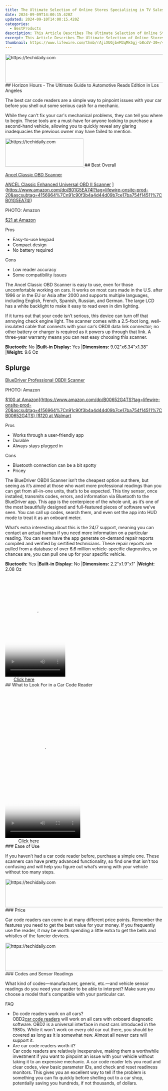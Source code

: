 ```yaml
---
title: The Ultimate Selection of Online Stores Specializing in TV Sales
date: 2024-09-09T14:00:15.420Z
updated: 2024-09-10T14:00:15.420Z
categories:
  - BestProducts
description: This Article Describes The Ultimate Selection of Online Stores Specializing in TV Sales
excerpt: This Article Describes The Ultimate Selection of Online Stores Specializing in TV Sales
thumbnail: https://www.lifewire.com/thmb/rAjiXUGjbeM3qMk5gj-b8cdV-30=/400x300/filters:no_upscale():max_bytes(150000):strip_icc():format(webp)/GettyImages-80493626-5c1d8a83c9e77c0001ba4937.jpg
---
```


<!-- affiliate ads begin -->
<a href="https://ephamedtechinc.pxf.io/c/5597632/2137216/26400" target="_top" id="2137216">
  <img src="//a.impactradius-go.com/display-ad/26400-2137216" border="0" alt="https://techidaily.com" width="728" height="90"/>
</a>
<img height="0" width="0" src="https://ephamedtechinc.pxf.io/i/5597632/2137216/26400" style="position:absolute;visibility:hidden;" border="0" />
<!-- affiliate ads end -->
## Horizon Hours - The Ultimate Guide to Automotive Reads Edition in Los Angeles

 The best car code readers are a simple way to pinpoint issues with your car before you shell out some serious cash for a mechanic.

 While they can't fix your car's mechanical problems, they can tell you where to begin. These tools are a must-have for anyone looking to purchase a second-hand vehicle, allowing you to quickly reveal any glaring inadequacies the previous owner may have failed to mention.

<!-- affiliate ads begin -->
<a href="https://aligracehair.sjv.io/c/5597632/2135354/19272" target="_top" id="2135354">
  <img src="//a.impactradius-go.com/display-ad/19272-2135354" border="0" alt="https://techidaily.com" width="250" height="90"/>
</a>
<img height="0" width="0" src="https://aligracehair.sjv.io/i/5597632/2135354/19272" style="position:absolute;visibility:hidden;" border="0" />
<!-- affiliate ads end -->
## Best Overall

[Ancel Classic OBD Scanner](https://www.amazon.com/dp/B01G5EA74I?tag=lifewire-onsite-prod-20&ascsubtag=4156964%7Cn91c90f3b4a4d44d09b7ce17ba754f14511%7CB01G5EA74I)

[ANCEL Classic Enhanced Universal OBD II Scanner](https://www.lifewire.com/thmb/89GEP5wvXrJ2pm04eqq2t7sjeNs=/fit-in/1500x1000/filters:no_upscale():max_bytes(150000):strip_icc():format(webp)/ancel-classic-enhanced-universal-obd-ii-scanner-49eabf2abdfb48d18a3374996f6cc802.jpg) ](https://www.amazon.com/dp/B01G5EA74I?tag=lifewire-onsite-prod-20&ascsubtag=4156964%7Cn91c90f3b4a4d44d09b7ce17ba754f14511%7CB01G5EA74I)

PHOTO: Amazon

[$21 at Amazon](https://www.amazon.com/dp/B01G5EA74I?tag=lifewire-onsite-prod-20&ascsubtag=4156964%7Cn91c90f3b4a4d44d09b7ce17ba754f14511%7CB01G5EA74I)

 Pros

* Easy-to-use keypad
* Compact design
* No battery required

 Cons

* Low reader accuracy
* Some compatibility issues

 The Ancel Classic OBD Scanner is easy to use, even for those uncomfortable working on cars. It works on most cars made in the U.S. after 1996 or in the EU or Asia after 2000 and supports multiple languages, including English, French, Spanish, Russian, and German. The large LCD has a white backlight to make it easy to read even in dim lighting.

 If it turns out that your code isn’t serious, this device can turn off that annoying check engine light. The scanner comes with a 2.5-foot long, well-insulated cable that connects with your car’s OBDII data link connector; no other battery or charger is required as it powers up through that link. A three-year warranty means you can rest easy choosing this scanner.

**Bluetooth:** No |**Built-in Display:** Yes |**Dimensions:** 9.02"x6.34"x1.38" |**Weight:** 9.6 Oz

## Splurge

[BlueDriver Professional OBDII Scanner](https://www.amazon.com/dp/B00652G4TS?tag=lifewire-onsite-prod-20&ascsubtag=4156964%7Cn91c90f3b4a4d44d09b7ce17ba754f14511%7CB00652G4TS)

[](https://www.amazon.com/dp/B00652G4TS?tag=lifewire-onsite-prod-20&ascsubtag=4156964%7Cn91c90f3b4a4d44d09b7ce17ba754f14511%7CB00652G4TS)

PHOTO: Amazon

[$100 at Amazon](https://www.amazon.com/dp/B00652G4TS?tag=lifewire-onsite-prod-20&ascsubtag=4156964%7Cn91c90f3b4a4d44d09b7ce17ba754f14511%7CB00652G4TS) [$120 at Walmart](https://www.walmart.com/ip/415766460)

 Pros

* Works through a user-friendly app
* Durable
* Always stays plugged in

 Cons

* Bluetooth connection can be a bit spotty
* Pricey

 The BlueDriver OBDII Scanner isn’t the cheapest option out there, but seeing as it’s aimed at those who want more professional readings than you can get from all-in-one units, that’s to be expected. This tiny sensor, once installed, transmits codes, errors, and information via Bluetooth to the BlueDriver app. This app is the centerpiece of the whole unit, as it’s one of the most beautifully designed and full-featured pieces of software we’ve seen. You can call up codes, search them, and even set the app into HUD mode to treat it as an onboard meter.

 What’s extra interesting about this is the 24/7 support, meaning you can contact an actual human if you need more information on a particular reading. You can even have the app generate on-demand repair reports compiled and verified by certified technicians. These repair reports are pulled from a database of over 6.6 million vehicle-specific diagnostics, so chances are, you can pull one up for your specific vehicle.

**Bluetooth:** Yes |**Built-in Display:** No |**Dimensions:** 2.2"x1.9"x1" |**Weight:** 2.08 Oz

<!-- affiliate ads begin -->
<span id="1702748">
					<video width="192" height="320" style="cursor:pointer"
           poster="//a.impactradius-go.com/display-clicktoplayimage/1702748.png"
           onclick="if(!this.playClicked){this.play();this.setAttribute('controls',true);this.playClicked=true;}">
	   <source src="//a.impactradius-go.com/display-ad/18544-1702748">
	   <img src="//a.impactradius-go.com/display-clicktoplayimage/1702748.png" style="border: none; height: 100%; width: 100%; object-fit: contain">
	</video>
	<div style="width:120px;text-align:center"><a href="javascript:window.open(decodeURIComponent('https%3A%2F%2Ftwopages.pxf.io%2Fc%2F5597632%2F1702748%2F18544'), '_blank');void(0);">Click here</a></div>
</span>
<img height="0" width="0" src="https://imp.pxf.io/i/5597632/1702748/18544" style="position:absolute;visibility:hidden;" border="0" />
<!-- affiliate ads end -->
## What to Look For in a Car Code Reader

<!-- affiliate ads begin -->
<span id="1770776">
					<video width="240" height="480" style="cursor:pointer"
           poster="//a.impactradius-go.com/display-clicktoplayimage/1770776.png"
           onclick="if(!this.playClicked){this.play();this.setAttribute('controls',true);this.playClicked=true;}">
	   <source src="//a.impactradius-go.com/display-ad/20702-1770776">
	   <img src="//a.impactradius-go.com/display-clicktoplayimage/1770776.png" style="border: none; height: 100%; width: 100%; object-fit: contain">
	</video>
	<div style="width:150px;text-align:center"><a href="javascript:window.open(decodeURIComponent('https%3A%2F%2Ftokenmetrics.sjv.io%2Fc%2F5597632%2F1770776%2F20702'), '_blank');void(0);">Click here</a></div>
</span>
<img height="0" width="0" src="https://imp.pxf.io/i/5597632/1770776/20702" style="position:absolute;visibility:hidden;" border="0" />
<!-- affiliate ads end -->
### Ease of Use

 If you haven’t had a car code reader before, purchase a simple one. These scanners can have pretty advanced functionality, so find one that isn’t too confusing and will help you figure out what’s wrong with your vehicle without too many steps.

<!-- affiliate ads begin -->
<a href="https://ephamedtechinc.pxf.io/c/5597632/2136616/26400" target="_top" id="2136616">
  <img src="//a.impactradius-go.com/display-ad/26400-2136616" border="0" alt="https://techidaily.com" width="728" height="90"/>
</a>
<img height="0" width="0" src="https://ephamedtechinc.pxf.io/i/5597632/2136616/26400" style="position:absolute;visibility:hidden;" border="0" />
<!-- affiliate ads end -->
### Price

 Car code readers can come in at many different price points. Remember the features you need to get the best value for your money. If you frequently use the reader, it may be worth spending a little extra to get the bells and whistles of the fancier devices.

<!-- affiliate ads begin -->
<a href="https://ephamedtechinc.pxf.io/c/5597632/2137212/26400" target="_top" id="2137212">
  <img src="//a.impactradius-go.com/display-ad/26400-2137212" border="0" alt="https://techidaily.com" width="728" height="90"/>
</a>
<img height="0" width="0" src="https://ephamedtechinc.pxf.io/i/5597632/2137212/26400" style="position:absolute;visibility:hidden;" border="0" />
<!-- affiliate ads end -->
### Codes and Sensor Readings

 What kind of codes—manufacturer, generic, etc.—and vehicle sensor readings do you need your reader to be able to interpret? Make sure you choose a model that's compatible with your particular car.

 FAQ

* Do code readers work on all cars?  
 OBD2[car code readers](https://www.lifewire.com/what-is-car-code-reader-534869) will work on all cars with onboard diagnostic software. OBD2 is a universal interface in most cars introduced in the 1980s. While it won't work on every old car out there, you should be covered as long as it is somewhat new. Almost all newer cars will support it.
* Are car code readers worth it?  
 Car code readers are relatively inexpensive, making them a worthwhile investment if you want to pinpoint an issue with your vehicle without taking it to an expensive mechanic. A car code reader lets you read and clear codes, view basic parameter IDs, and check and reset readiness monitors. This gives you an excellent way to tell if the problem is something you can fix quickly before shelling out to a car shop, potentially saving you hundreds, if not thousands, of dollars.



<ins class="adsbygoogle"
     style="display:block"
     data-ad-format="autorelaxed"
     data-ad-client="ca-pub-7571918770474297"
     data-ad-slot="1223367746"></ins>



<ins class="adsbygoogle"
     style="display:block"
     data-ad-client="ca-pub-7571918770474297"
     data-ad-slot="8358498916"
     data-ad-format="auto"
     data-full-width-responsive="true"></ins>


